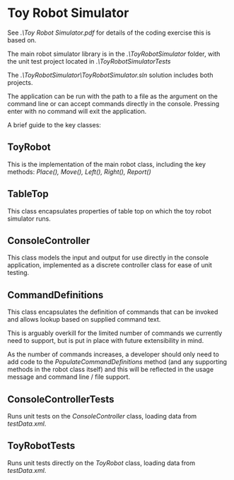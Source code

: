 # Toy Robot Simulator #

See *.\Toy Robot Simulator.pdf* for details of the coding exercise this is based on.

The main robot simulator library is in the *.\ToyRobotSimulator* folder, with the unit test project located in *.\ToyRobotSimulatorTests*

The *.\ToyRobotSimulator\ToyRobotSimulator.sln* solution includes both projects.

The application can be run with the path to a file as the argument on the command line or can accept commands directly in the console.  Pressing enter with no command will exit the application.

A brief guide to the key classes:

## ToyRobot ##

This is the implementation of the main robot class, including the key methods: *Place(), Move(), Left(), Right(), Report()*

## TableTop ##

This class encapsulates properties of table top on which the toy robot simulator runs.

## ConsoleController ##

This class models the input and output for use directly in the console application, implemented as a discrete controller class for ease of unit testing.

## CommandDefinitions ##

This class encapsulates the definition of commands that can be invoked and allows lookup based on supplied command text. 

This is arguably overkill for the limited number of commands we currently need to support, but is put in place with future extensibility in mind. 

As the number of commands increases, a developer should only need to add code to the *PopulateCommandDefinitions* method (and any supporting methods in the robot class itself) and this will be reflected in the usage message and command line / file support.

## ConsoleControllerTests ##

Runs unit tests on the *ConsoleController* class, loading data from *testData.xml*.

## ToyRobotTests ##

Runs unit tests directly on the *ToyRobot* class, loading data from *testData.xml*.
